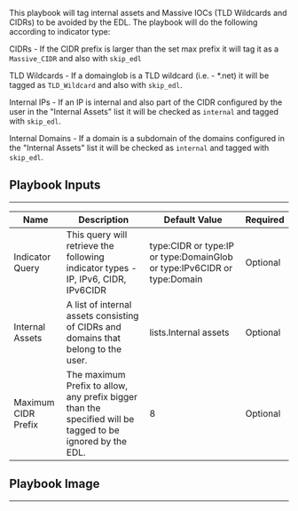 This playbook will tag internal assets and Massive IOCs (TLD Wildcards and CIDRs) to be avoided by the EDL. The playbook will do the following according to indicator type:

CIDRs - If the CIDR prefix is larger than the set max prefix it will tag it as a `Massive_CIDR` and also with `skip_edl`

TLD Wildcards - If a domainglob is a TLD wildcard (i.e. - *.net) it will be tagged as `TLD_Wildcard` and also with `skip_edl`.

Internal IPs - If an IP is internal and also part of the CIDR configured by the user in the "Internal Assets" list it will be checked as `internal` and tagged with `skip_edl`.

Internal Domains - If a domain is a subdomain of the domains configured in the "Internal Assets" list it will be checked as `internal` and tagged with `skip_edl`.


## Playbook Inputs

---
| **Name** | **Description** | **Default Value** | **Required** |
| --- | --- | --- | --- |
| Indicator Query | This query will retrieve the following indicator types - IP, IPv6, CIDR, IPv6CIDR | type:CIDR or type:IP or type:DomainGlob or type:IPv6CIDR or type:Domain | Optional |
| Internal Assets | A list of internal assets consisting of CIDRs and domains that belong to the user.  | lists.Internal assets | Optional |
| Maximum CIDR Prefix | The maximum Prefix to allow, any prefix bigger than the specified will be tagged to be ignored by the EDL. | 8 | Optional |


## Playbook Image

---
